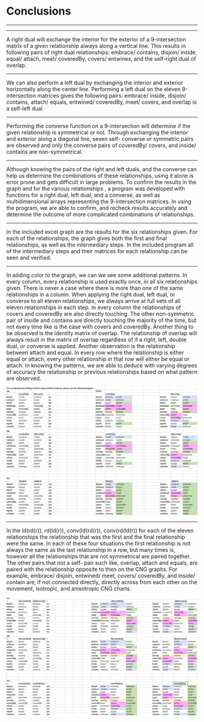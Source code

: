 # Conclusions

---

---

A right dual will exchange the interior for the exterior of a 9-intersection matrix of a given relationship always along a vertical line. This results in following pairs of right dual relationships: embrace/ contains, disjoin/ inside, equal/ attach, meet/ coveredBy, covers/ entwines, and the self-right dual of overlap.

---

We can also perform a left dual by exchanging the interior and exterior horizontally along the center line. Performing a left dual on the eleven 9-intersection matrices gives the following pairs: embrace/ inside, disjoin/ contains, attach/ equals, entwined/ coveredBy, meet/ covers, and overlap is a self-left dual.

---

Performing the converse function on a 9-intersection will determine if the given relationship is symmetrical or not. Through exchanging the interior and exterior along a diagonal line, seven self- converse or symmetric pairs are observed and only the converse pairs of coveredBy/ covers, and inside/ contains are non-symmetrical.

---

Although knowing the pairs of the right and left duals, and the converse can help us determine the combinations of these relationships, using it alone is error prone and gets difficult in large problems. To confirm the results in the graph and for the various relationships , a program was developed with functions for a right dual, left dual, and a converse, as well as multidimensional arrays representing the 9-intersection matrices. In using the program, we are able to confirm, and recheck results accurately and determine the outcome of more complicated combinations of relationships.

---

In the included excel graph are the results for the six relationships given. For each of the relationships, the graph gives both the first and final relationships, as well as the intermediary steps. In the included program all of the intermediary steps and their matrices for each relationship can be seen and verified.

---

In adding color to the graph, we can we see some additional patterns. In every column, every relationship is used exactly once, in all six relationships given. There is never a case where there is more than one of the same relationships in a column. When applying the right dual, left dual, or converse to all eleven relationships, we always arrive at full sets of all eleven relationships in each step. In every column the relationships of covers and coveredBy are also directly touching. The other non-symmetric pair of inside and contains are directly touching the majority of the time, but not every time like is the case with covers and coveredBy. Another thing to be observed is the identify matrix of overlap. The relationship of overlap will always result in the matrix of overlap regardless of if a right, left, double dual, or converse is applied. Another observation is the relationship between attach and equal. In every row where the relationship is either equal or attach, every other relationship in that row will either be equal or attach. In knowing the patterns, we are able to deduce with varying degrees of accuracy the relationship or previous relationships based on what pattern are observed.

![P1 Graph Image](./A.JPG)
![P2 Graph Image](./B.JPG)

---

In the ld(rd(r)), rd(ld(r)), conv(ld(rd(r)), conv(rd(ld(r)) for each of the eleven relationships the relationship that was the first and the final relationship were the same. In each of these four situations the first relationship is not always the same as the last relationship in a row, but many times is, however all the relationships that are not symmetrical are paired together. The other pairs that not a self- pair such like, overlap, attach and equals, are paired with the relationship opposite to then on the CNG graphs. For example, embrace/ disjoin, entwined/ meet, covers/ coveredBy, and inside/ contain are, if not connected directly, directly across from each other on the movement, isotropic, and anisotropic CNG charts.

![P1 Graph Image](./C.JPG)
![P2 Graph Image](./D.JPG)
